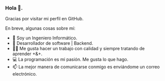 ### Hola 👋. 

Gracias por visitar mi perfil en GitHub.

En breve, algunas cosas sobre mí:

- 🔭 Soy un Ingeniero Informático.
- 🐍 Desarrollador de software | Backend. 
- 🕵️‍♀️ Me gusta hacer un trabajo con calidad y siempre tratando de aprender +&+.
- 💻 La programación es mi pasión. Me gusta lo que hago.
- 📫 La mejor manera de comunicarse conmigo es enviándome un correo electrónico.


